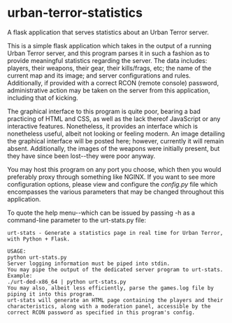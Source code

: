 # urban-terror-statistics
A flask application that serves statistics about an Urban Terror server. 

This is a simple flask application which takes in the output of a running Urban Terror server, and this program parses it in such a fashion as to provide meaningful statistics regarding the server. The data includes: players, their weapons, their gear, their kills/frags, etc; the name of the current map and its image; and server configurations and rules. Additionally, if provided with a correct RCON (remote console) password, administrative action may be taken on the server from this application, including that of kicking. 

The graphical interface to this program is quite poor, bearing a bad practicing of HTML and CSS, as well as the lack thereof JavaScript or any interactive features. Nonetheless, it provides an interface which is nonetheless useful, albeit not looking or feeling modern. An image detailing the graphical interface will be posted here; however, currently it will remain absent. Additionally, the images of the weapons were initially present, but they have since been lost--they were poor anyway. 

You may host this program on any port you choose, which then you would preferably proxy through something like NGINX. If you want to see more configuration options, please view and configure the *config.py* file which encompasses the various parameters that may be changed throughout this application. 



To quote the help menu--which can be issued by passing -h as a command-line parameter to the urt-stats.py file:

```
urt-stats - Generate a statistics page in real time for Urban Terror, with Python + Flask.

USAGE:
python urt-stats.py
Server logging information must be piped into stdin.
You may pipe the output of the dedicated server program to urt-stats.
Example:
./urt-ded-x86_64 | python urt-stats.py
You may also, albeit less efficiently, parse the games.log file by piping it into this program.
urt-stats will generate an HTML page containing the players and their characteristics, along with a moderation panel, accessible by the correct RCON password as specified in this program's config.
```

